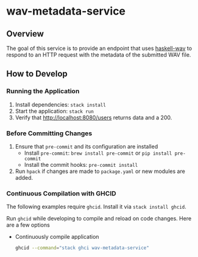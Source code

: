 # wav-metadata-service

## Overview

The goal of this service is to provide an endpoint that uses [haskell-wav](https://github.com/michaelheyman/haskell-wav) to respond to an HTTP request with the metadata of the submitted WAV file.

## How to Develop

### Running the Application

1. Install dependencies: `stack install`
2. Start the application: `stack run`
3. Verify that <http://localhost:8080/users> returns data and a 200.

### Before Committing Changes

1. Ensure that `pre-commit` and its configuration are installed
    * Install `pre-commit`: `brew install pre-commit` or `pip install pre-commit`
    * Install the commit hooks: `pre-commit install`
1. Run `hpack` if changes are made to `package.yaml` or new modules are added.

### Continuous Compilation with GHCID

The following examples require `ghcid`. Install it via `stack install ghcid`.

Run `ghcid` while developing to compile and reload on code changes. Here are a few options

* Continuously compile application

    ```bash
    ghcid --command="stack ghci wav-metadata-service"
    ```
